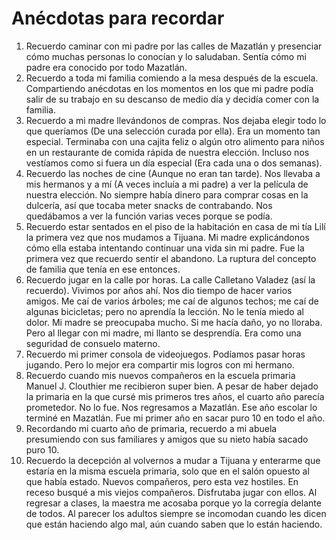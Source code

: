 # Anécdotas para recordar 

1. Recuerdo caminar con mi padre por las calles de Mazatlán y presenciar cómo muchas personas lo conocían y lo saludaban. Sentía cómo mi padre era conocido por todo Mazatlán.
2. Recuerdo a toda mi familia comiendo a la mesa después de la escuela. Compartiendo anécdotas en los momentos en los que mi padre podía salir de su trabajo en su descanso de medio día y decidía comer con la familia.
3. Recuerdo a mi madre llevándonos de compras. Nos dejaba elegir todo lo que queríamos (De una selección curada por ella). Era un momento tan especial. Terminaba con una cajita feliz o algún otro alimento para niños en un restaurante de comida rápida de nuestra elección. Incluso nos vestíamos como si fuera un día especial (Era cada una o dos semanas).
4. Recuerdo las noches de cine (Aunque no eran tan tarde). Nos llevaba a mis hermanos y a mí (A veces incluía a mi padre) a ver la película de nuestra elección. No siempre había dinero para comprar cosas en la dulcería, así que tocaba meter snacks de contrabando. Nos quedábamos a ver la función varias veces porque se podía.
5. Recuerdo estar sentados en el piso de la habitación en casa de mi tía Lilí la primera vez que nos mudamos a Tijuana. Mi madre explicándonos cómo ella estaba intentando continuar una vida sin mi padre. Fue la primera vez que recuerdo sentir el abandono. La ruptura del concepto de familia que tenía en ese entonces.
6. Recuerdo jugar en la calle por horas. La calle Calletano Valadez (así la recuerdo). Vivimos por años ahí. Nos dio tiempo de hacer varios amigos. Me caí de varios árboles; me caí de algunos techos; me caí de algunas bicicletas; pero no aprendía la lección. No le tenía miedo al dolor. Mi madre se preocupaba mucho. Si me hacía daño, yo no lloraba. Pero al llegar con mi madre, mi llanto se desprendía. Era como una seguridad de consuelo materno.
7. Recuerdo mi primer consola de videojuegos. Podíamos pasar horas jugando. Pero lo mejor era compartir mis logros con mi hermano.
8. Recuerdo cuando mis nuevos compañeros en la escuela primaria Manuel J. Clouthier me recibieron super bien. A pesar de haber dejado la primaria en la que cursé mis primeros tres años, el cuarto año parecía prometedor. No lo fue. Nos regresamos a Mazatlán. Ese año escolar lo terminé en Mazatlán. Fue mi primer año en sacar puro 10 en todo el año.
9. Recordando mi cuarto año de primaria, recuerdo a mi abuela presumiendo con sus familiares y amigos que su nieto había sacado puro 10.
10. Recuerdo la decepción al volvernos a mudar a Tijuana y enterarme que estaría en la misma escuela primaria, solo que en el salón opuesto al que había estado. Nuevos compañeros, pero esta vez hostiles. En receso busqué a mis viejos compañeros. Disfrutaba jugar con ellos. Al regresar a clases, la maestra me acosaba porque yo la corregía delante de todos. Al parecer los adultos siempre se incomodan cuando les dicen que están haciendo algo mal, aún cuando saben que lo están haciendo.